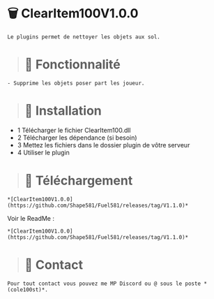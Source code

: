 # :wastebasket: ClearItem100V1.0.0

`Le plugins permet de nettoyer les objets aux sol.`

> # :wrench: Fonctionnalité

`- Supprime les objets poser part les joueur.`

> # :electric_plug:  Installation

- 1 Télécharger le fichier ClearItem100.dll
- 2 Télécharger les dépendance (si besoin)
- 3 Mettez les fichiers dans le dossier plugin de vôtre serveur
- 4 Utiliser le plugin

> # :jigsaw:  Téléchargement

`*[ClearItem100V1.0.0](https://github.com/Shape581/Fuel581/releases/tag/V1.1.0)*`

Voir le ReadMe :

`*[ClearItem100V1.0.0](https://github.com/Shape581/Fuel581/releases/tag/V1.1.0)*`

> # :postbox:  Contact

`Pour tout contact vous pouvez me MP Discord ou @ sous le poste *(cole100st)*.`
